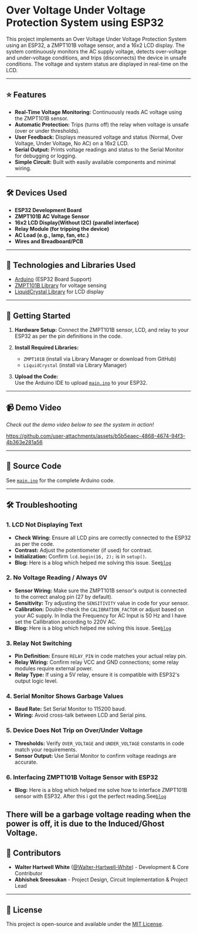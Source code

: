 # Over Voltage Under Voltage Protection System using ESP32

This project implements an Over Voltage Under Voltage Protection System using an ESP32, a ZMPT101B voltage sensor, and a 16x2 LCD display. The system continuously monitors the AC supply voltage, detects over-voltage and under-voltage conditions, and trips (disconnects) the device in unsafe conditions. The voltage and system status are displayed in real-time on the LCD.

---

## ⭐ Features

- **Real-Time Voltage Monitoring:** Continuously reads AC voltage using the ZMPT101B sensor.
- **Automatic Protection:** Trips (turns off) the relay when voltage is unsafe (over or under thresholds).
- **User Feedback:** Displays measured voltage and status (Normal, Over Voltage, Under Voltage, No AC) on a 16x2 LCD.
- **Serial Output:** Prints voltage readings and status to the Serial Monitor for debugging or logging.
- **Simple Circuit:** Built with easily available components and minimal wiring.

---

## 🛠️ Devices Used

- **ESP32 Development Board**
- **ZMPT101B AC Voltage Sensor**
- **16x2 LCD Display(Without I2C) (parallel interface)**
- **Relay Module (for tripping the device)**
- **AC Load (e.g., lamp, fan, etc.)**
- **Wires and Breadboard/PCB**

---

## 🧰 Technologies and Libraries Used

- [Arduino](https://www.arduino.cc/) (ESP32 Board Support)
- [ZMPT101B Library](https://github.com/Abdurraziq/ZMPT101B-arduino.git) for voltage sensing
- [LiquidCrystal Library](https://github.com/arduino-libraries/LiquidCrystal.git) for LCD display

---

## 🚀 Getting Started

1. **Hardware Setup:** Connect the ZMPT101B sensor, LCD, and relay to your ESP32 as per the pin definitions in the code.
2. **Install Required Libraries:**  
   - `ZMPT101B` (install via Library Manager or download from GitHub)
   - `LiquidCrystal` (install via Library Manager)

3. **Upload the Code:**  
   Use the Arduino IDE to upload [`main.ino`](main/main.ino) to your ESP32.

---

## 📹 Demo Video

*Check out the demo video below to see the system in action!*

https://github.com/user-attachments/assets/b5b5eaec-4868-4674-94f3-4b363e281a56

---

## 📄 Source Code

See [`main.ino`](main/main.ino) for the complete Arduino code.

---

## 🛠️ Troubleshooting

### 1. LCD Not Displaying Text

- **Check Wiring:** Ensure all LCD pins are correctly connected to the ESP32 as per the code.
- **Contrast:** Adjust the potentiometer (if used) for contrast.
- **Initialization:** Confirm `lcd.begin(16, 2);` is in `setup()`.
- **Blog:** Here is a blog which helped me solving this issue. See[`blog`](https://www.circuitschools.com/interfacing-16x2-lcd-module-with-esp32-with-and-without-i2c/)

### 2. No Voltage Reading / Always 0V

- **Sensor Wiring:** Make sure the ZMPT101B sensor's output is connected to the correct analog pin (27 by default).
- **Sensitivity:** Try adjusting the `SENSITIVITY` value in code for your sensor.
- **Calibration:** Double-check the `CALIBRATION_FACTOR` or adjust based on your AC supply. In India the Frequency for AC Input is 50 Hz and I have set the Callibration according to 220V AC.
- **Blog:** Here is a blog which helped me solving this issue. See[`blog`]([https://diyprojectslabs.com/interfacing-zmpt101b-voltage-sensor-with-esp32/)

### 3. Relay Not Switching

- **Pin Definition:** Ensure `RELAY_PIN` in code matches your actual relay pin.
- **Relay Wiring:** Confirm relay VCC and GND connections; some relay modules require external power.
- **Relay Type:** If using a 5V relay, ensure it is compatible with ESP32's output logic level.

### 4. Serial Monitor Shows Garbage Values

- **Baud Rate:** Set Serial Monitor to 115200 baud.
- **Wiring:** Avoid cross-talk between LCD and Serial pins.

### 5. Device Does Not Trip on Over/Under Voltage

- **Thresholds:** Verify `OVER_VOLTAGE` and `UNDER_VOLTAGE` constants in code match your requirements.
- **Sensor Output:** Use Serial Monitor to confirm voltage readings are accurate.

### 6. Interfacing ZMPT101B Voltage Sensor with ESP32
- **Blog:** Here is a blog which helped me solve how to interface ZMPT101B sensor with ESP32. After this i got the perfect reading.See[`blog`](https://diyprojectslabs.com/interfacing-zmpt101b-voltage-sensor-with-esp32/)

There will be a garbage voltage reading when the power is off, it is due to the Induced/Ghost Voltage.  
---


## 👥 Contributors

- **Walter Hartwell White** ([@Walter-Hartwell-White](https://github.com/Walter-Hartwell-White)) - Development & Core Contributor 
- **Abhishek Sreesukan** - Project Design, Circuit Implementation & Project Lead

---

## 📜 License

This project is open-source and available under the [MIT License](LICENSE).
